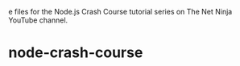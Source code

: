 e files for the Node.js Crash Course tutorial series on The Net Ninja YouTube channel.

# node-crash-course
